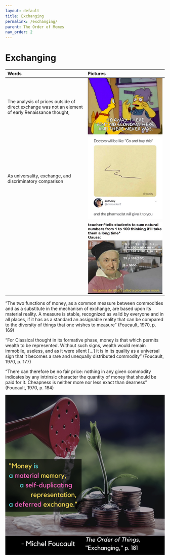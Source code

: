 ```yaml
---
layout: default
title: Exchanging
permalink: /exchanging/
parent: The Order of Memes
nav_order: 2
---
```


# Exchanging

| Words | Pictures |
|:---------------------------------|:------------------------------------------------------|
| The analysis of prices outside of direct exchange was not an element of early Renaissance thought, | ![economy meme](../memes/economymeme.png) |
| As universality, exchange, and discriminatory comparison | ![symbols of exchange](../memes/exchangesymbol.jpg) |
| | ![pro gamer move](../memes/gaussmath.jpg) |


“The two functions of money, as a common measure between commodities and as a substitute in the mechanism of exchange, are based upon its material reality. A measure is stable, recognized as valid by everyone and in all places, if it has as a standard an assignable reality that can be compared to the diversity of things that one wishes to measure” (Foucault, 1970, p. 169)

“For Classical thought in its formative phase, money is that which permits wealth to be represented. Without such signs, wealth would remain immobile, useless, and as it were silent [...] it is in its quality as a universal sign that it becomes a rare and unequally distributed commodity” (Foucault, 1970, p. 177)

“There can therefore be no fair price: nothing in any given commodity indicates by any intrinsic character the quantity of money that should be paid for it. Cheapness is neither more nor less exact than dearness” (Foucault, 1970, p. 184)

![Exchanging](../graphics/toot_exchanging_graphic.png)
